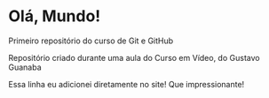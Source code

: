 # Olá, Mundo!
 Primeiro repositório do curso de Git e GitHub

 Repositório criado durante uma aula do Curso em Vídeo, do Gustavo Guanaba

 Essa linha eu adicionei diretamente no site! Que impressionante!
